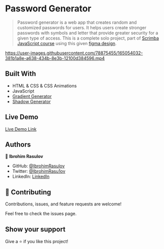 # Password Generator

> Password generator is a web app that creates random and customized passwords for users. It helps users create stronger passwords with symbols and letter that provide greater security for a given type of access. This is a complete solo project, part of [Scrimba JavaScript course](https://scrimba.com/learn/learnjavascript) using this given [figma design](https://www.figma.com/file/YRO9Iw5IYaOorjnRyNz4bV/Random-Password-Generator?node-id=102%3A702).

https://user-images.githubusercontent.com/78875455/165054032-381b1a8e-a638-434b-8e3b-12100d384596.mp4

## Built With

- HTML & CSS & CSS Animations
- JavaScript
- [Gradient Generator](https://www.joshwcomeau.com/gradient-generator/)
- [Shadow Generator](https://www.joshwcomeau.com/shadow-palette/)

## Live Demo

[Live Demo Link](https://generate-a-password.netlify.app/)

## Authors

👤 **Ibrohim Rasulov**

- GitHub: [@IbrohimRasulov](https://github.com/IbrohimRasulov)
- Twitter: [@IbrohimRasu1ov](https://twitter.com/IbrohimRasu1ov)
- LinkedIn: [LinkedIn](https://www.linkedin.com/in/ibrohim-rasulov-a88352209/)

## 🤝 Contributing

Contributions, issues, and feature requests are welcome!

Feel free to check the issues page.

## Show your support

Give a ⭐️ if you like this project!
